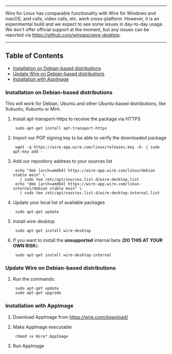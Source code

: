 ***
Wire for Linux has comparable functionality with Wire for Windows and macOS, and calls, video calls, etc. work cross-platform. However, it is an experimental build and we expect to see some issues in day-to-day usage.
We don't offer official support at the moment, but any issues can be reported via  https://github.com/wireapp/wire-desktop. 
***

## Table of Contents

* [Installation on Debian-based distributions](#installation-on-debian-based-distributions)
* [Update Wire on Debian-based distributions](#update-wire-on-debian-based-distributions)
* [Installation with AppImage](#installation-with-appimage)

### Installation on Debian-based distributions

This will work for Debian, Ubuntu and other Ubuntu-based distributions, like Xubuntu, Kubuntu or Mint.

1. Install apt-transport-https to receive the package via HTTPS

        sudo apt-get install apt-transport-https

2. Import our PGP signing key to be able to verify the downloaded package

        wget -q https://wire-app.wire.com/linux/releases.key -O- | sudo apt-key add -

3. Add our repository address to your sources list

        echo "deb [arch=amd64] https://wire-app.wire.com/linux/debian stable main" \
          | sudo tee /etc/apt/sources.list.d/wire-desktop.list
        echo "deb [arch=amd64] https://wire-app.wire.com/linux-internal/debian stable main" \
          | sudo tee /etc/apt/sources.list.d/wire-desktop-internal.list

4. Update your local list of available packages

        sudo apt-get update

5. Install wire-desktop

        sudo apt-get install wire-desktop

6. If you want to install the **unsupported** internal beta (**DO THIS AT YOUR OWN RISK**):

        sudo apt-get install wire-desktop-internal

### Update Wire on Debian-based distributions

1. Run the commands:

        sudo apt-get update
        sudo apt-get upgrade

### Installation with AppImage

1. Download AppImage from https://wire.com/download/

2. Make AppImage executable

        chmod +x Wire*.AppImage

3. Run AppImage